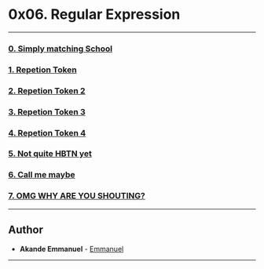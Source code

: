 # 0x06. Regular Expression

---

### [0. Simply matching School](./0-simply_match_school.rb)

### [1. Repetion Token](./1-repetition_token_0.rb)

### [2. Repetion Token 2](./2-repetition_token_1.rb)

### [3. Repetion Token 3](./3-repetition_token_2.rb)

### [4. Repetion Token 4](./4-repetition_token_3.rb)

### [5. Not quite HBTN yet](./5-beginning_and_end.rb)

### [6. Call me maybe ](./6-phone_number.rb)

### [7. OMG WHY ARE YOU SHOUTING?](./7-OMG_WHY_ARE_YOU_SHOUTING.rb)

---

## Author
* **Akande Emmanuel** - [Emmanuel](https://github.com/EG-AKANDE)

-----


